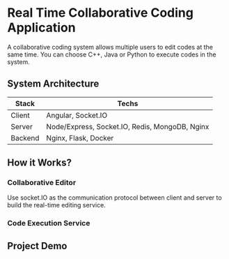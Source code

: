 # Real Time Collaborative Coding Application
A collaborative coding  system allows multiple users to edit codes at the same time. You can choose C++, Java or Python to execute codes in the system.

## System Architecture
Stack   | Techs
---     | ---
Client  | Angular, Socket.IO
Server  | Node/Express, Socket.IO, Redis, MongoDB, Nginx
Backend | Nginx, Flask, Docker 

## How it Works?

### Collaborative Editor
Use socket.IO as the communication protocol between client and server to build the real-time editing service.


### Code Execution Service


## Project Demo

